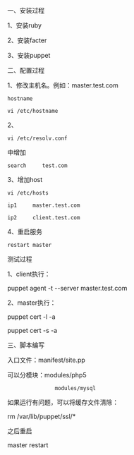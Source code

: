 一、安装过程

1、安装ruby

2、安装facter

3、安装puppet

二、配置过程

1、修改主机名。例如：master.test.com

`hostname`

`vi /etc/hostname`

2、

`vi /etc/resolv.conf`

中增加

`search     test.com`

3、增加host

`vi /etc/hosts`

`ip1     master.test.com`

`ip2     client.test.com`

4、重启服务

`restart master`

测试过程

1、client执行：

puppet agent -t --server master.test.com

2、master执行：

puppet cert -l -a

puppet cert -s -a

三、脚本编写

入口文件：manifest/site.pp

可以分模块：modules/php5

```
               modules/mysql
```

如果运行有问题，可以将缓存文件清除：

rm /var/lib/puppet/ssl/\*

之后重启

master restart

